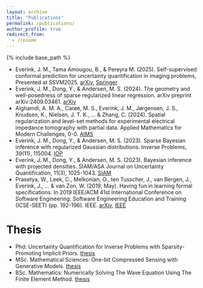 ```yaml
---
layout: archive
title: "Publications"
permalink: /publications/
author_profile: true
redirect_from:
  - /resume
---
```


{% include base_path %}

- Everink, J. M., Tama Amougou, B., & Pereyra M. (2025). Self-supervised conformal prediction for uncertainty quantification in imaging problems, Presented at SSVM2025. [arXiv](https://arxiv.org/abs/2502.05127), [Springer](https://link.springer.com/chapter/10.1007/978-3-031-92366-1_9)
- Everink, J. M., Dong, Y., & Andersen, M. S. (2024). The geometry and well-posedness of sparse regularized linear regression. arXiv preprint arXiv:2409.03461. [arXiv](https://arxiv.org/abs/2409.03461)
- Alghamdi, A. M. A., Carøe, M. S., Everink, J. M., Jørgensen, J. S., Knudsen, K., Nielsen, J. T. K., ... & Zhang, C. (2024). Spatial regularization and level-set methods for experimental electrical impedance tomography with partial data. Applied Mathematics for Modern Challenges, 0-0. [AIMS](https://www.aimsciences.org/article/doi/10.3934/ammc.2024013)
- Everink, J. M., Dong, Y., & Andersen, M. S. (2023). Sparse Bayesian inference with regularized Gaussian distributions. Inverse Problems, 39(11), 115004. [IOP](https://iopscience.iop.org/article/10.1088/1361-6420/acf9c5)
- Everink, J. M., Dong, Y., & Andersen, M. S. (2023). Bayesian inference with projected densities. SIAM/ASA Journal on Uncertainty Quantification, 11(3), 1025-1043. [SIAM](https://epubs.siam.org/doi/full/10.1137/22M150695X)
- Prasetya, W., Leek, C., Melkonian, O., ten Tusscher, J., van Bergen, J., Everink, J., ... & van Zon, W. (2019, May). Having fun in learning formal specifications. In 2019 IEEE/ACM 41st International Conference on Software Engineering: Software Engineering Education and Training (ICSE-SEET) (pp. 192-196). IEEE. [arXiv](https://arxiv.org/abs/1903.00334), [IEEE](https://ieeexplore.ieee.org/abstract/document/8802100)


Thesis
======
- Phd: Uncertainty Quantification for Inverse Problems with Sparsity-Promoting Implicit Priors. [thesis](https://orbit.dtu.dk/files/390213132/phd_thesis_JMEV.pdf)
- MSc. Mathematical Sciences: One-bit Compressed Sensing with Generative Models. [thesis](https://studenttheses.uu.nl/bitstream/handle/20.500.12932/41296/Master_thesis_Jasper_Everink.pdf)
- BSc. Mathematics: Numerically Solving The Wave Equation Using The Finite Element Method. [thesis](https://studenttheses.uu.nl/bitstream/handle/20.500.12932/29861/thesis.pdf)
